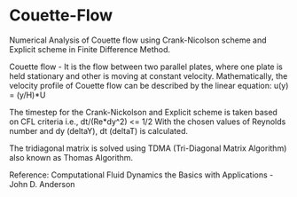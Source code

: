 # Couette-Flow
Numerical Analysis of Couette flow using Crank-Nicolson scheme and Explicit scheme in Finite Difference Method.

Couette flow - It is the flow between two parallel plates, where one plate is held stationary and other is moving at constant velocity.
Mathematically, the velocity profile of Couette flow can be described by the linear equation: u(y) = (y/H)*U

The timestep for the Crank-Nickolson and Explicit scheme is taken based on CFL criteria i.e., dt/(Re*dy^2) <= 1/2
With the chosen values of Reynolds number and dy (deltaY), dt (deltaT) is calculated.

The tridiagonal matrix is solved using TDMA (Tri-Diagonal Matrix Algorithm) also known as Thomas Algorithm.

Reference:
Computational Fluid Dynamics the Basics with Applications - John D. Anderson
